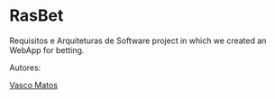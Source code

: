 # RasBet
Requisitos e Arquiteturas de Software project in which we created an WebApp for betting.

Autores:

[Vasco Matos](https://github.com/vasco1m)
